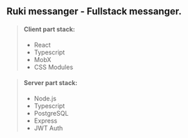 ## Ruki messanger - Fullstack messanger. 

> #### Client part stack:
> 
> - React
> - Typescript
> - MobX
> - CSS Modules

> #### Server part stack:
>
> - Node.js
> - Typescript
> - PostgreSQL
> - Express
> - JWT Auth
